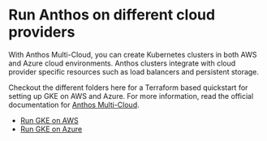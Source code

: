 # Run Anthos on different cloud providers

With Anthos Multi-Cloud, you can create Kubernetes clusters in both AWS and Azure cloud environments. Anthos clusters integrate with cloud provider specific resources such as load balancers and persistent storage.

Checkout the different folders here for a Terraform based quickstart for setting up GKE on AWS and Azure. For more information, read the official documentation for [Anthos Multi-Cloud](https://cloud.google.com/anthos/clusters/docs/multi-cloud).

- [Run GKE on AWS](/anthos-multi-cloud/AWS)
- [Run GKE on Azure](/anthos-multi-cloud/Azure)
